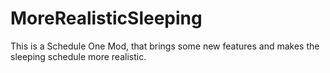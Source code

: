 # MoreRealisticSleeping
This is a Schedule One Mod, that brings some new features and makes the sleeping schedule more realistic.
